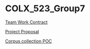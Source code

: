 # COLX_523_Group7

[Team Work Contract](teamwork_contract.md)

[Project Proposal](project_proposal.md)

[Corpus collection POC](https://github.ubc.ca/tshibano/COLX_523_Group7/tree/master/src)
